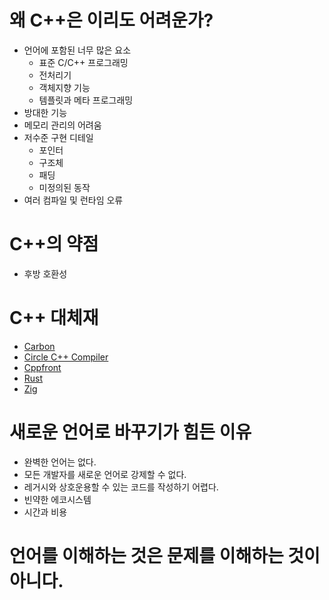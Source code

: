 # 왜 C++은 이리도 어려운가?
- 언어에 포함된 너무 많은 요소
	- 표준 C/C++ 프로그래밍
	- 전처리기
	- 객체지향 기능
	- 템플릿과 메타 프로그래밍
- 방대한 기능
- 메모리 관리의 어려움
- 저수준 구현 디테일
	- 포인터
	- 구조체
	- 패딩
	- 미정의된 동작
- 여러 컴파일 및 런타임 오류

# C++의 약점
- 후방 호환성

# C++ 대체재
- [Carbon](https://github.com/carbon-language/carbon-lang)
- [Circle C++ Compiler](https://www.circle-lang.org/)
- [Cppfront](https://github.com/hsutter/cppfront)
- [Rust](https://github.com/rust-lang/rust)
- [Zig](https://github.com/ziglang/zig)

# 새로운 언어로 바꾸기가 힘든 이유
- 완벽한 언어는 없다.
- 모든 개발자를 새로운 언어로 강제할 수 없다.
- 레거시와 상호운용할 수 있는 코드를 작성하기 어렵다.
- 빈약한 에코시스템
- 시간과 비용

# 언어를 이해하는 것은 문제를 이해하는 것이 아니다.